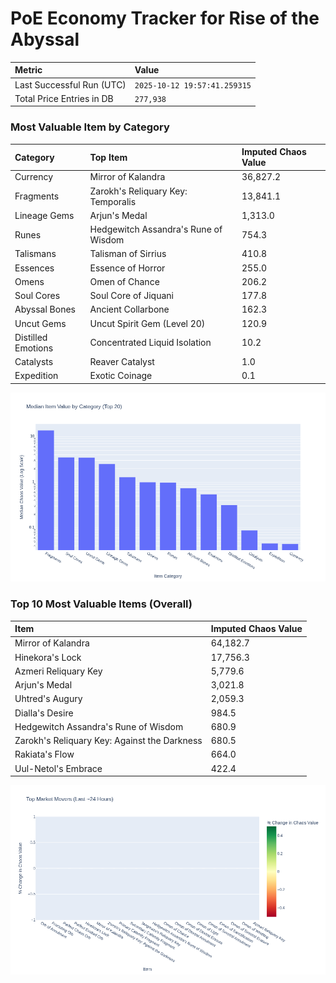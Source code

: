 # PoE Economy Tracker for Rise of the Abyssal

<!-- START_MAINTENANCE -->
| Metric | Value |
|:---|:---|
| Last Successful Run (UTC) | `2025-10-12 19:57:41.259315` |
| Total Price Entries in DB | `277,938` |

<!-- END_MAINTENANCE -->

<!-- START_DATAFRAME_DEBUG -->
<!-- END_DATAFRAME_DEBUG -->

<!-- START_CATEGORY_ANALYSIS -->
### Most Valuable Item by Category
| Category | Top Item | Imputed Chaos Value |
| :--- | :--- | :--- |
| Currency | Mirror of Kalandra | 36,827.2 |
| Fragments | Zarokh's Reliquary Key: Temporalis | 13,841.1 |
| Lineage Gems | Arjun's Medal | 1,313.0 |
| Runes | Hedgewitch Assandra's Rune of Wisdom | 754.3 |
| Talismans | Talisman of Sirrius | 410.8 |
| Essences | Essence of Horror | 255.0 |
| Omens | Omen of Chance | 206.2 |
| Soul Cores | Soul Core of Jiquani | 177.8 |
| Abyssal Bones | Ancient Collarbone | 162.3 |
| Uncut Gems | Uncut Spirit Gem (Level 20) | 120.9 |
| Distilled Emotions | Concentrated Liquid Isolation | 10.2 |
| Catalysts | Reaver Catalyst | 1.0 |
| Expedition | Exotic Coinage | 0.1 |


![Category Analysis Chart](charts/category_analysis.png)
<!-- END_ANALYSIS -->

<!-- START_ANALYSIS -->
### Top 10 Most Valuable Items (Overall)
| Item | Imputed Chaos Value |
| :--- | :--- |
| Mirror of Kalandra | 64,182.7 |
| Hinekora's Lock | 17,756.3 |
| Azmeri Reliquary Key | 5,779.6 |
| Arjun's Medal | 3,021.8 |
| Uhtred's Augury | 2,059.3 |
| Dialla's Desire | 984.5 |
| Hedgewitch Assandra's Rune of Wisdom | 680.9 |
| Zarokh's Reliquary Key: Against the Darkness | 680.5 |
| Rakiata's Flow | 664.0 |
| Uul-Netol's Embrace | 422.4 |


![Market Movers Chart](charts/market_movers.png)
<!-- END_ANALYSIS -->
